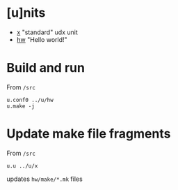 # [u]nits

* [x](x/) "standard" udx unit
* [hw](hw/) "Hello world!"

# Build and run

From `/src`

    u.conf0 ../u/hw
	u.make -j

# Update make file fragments

From `/src`

    u.u ../u/x

updates `hw/make/*.mk` files

